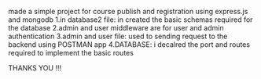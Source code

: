 made a simple project for course publish and registration using express.js and mongodb 
1.in database2 file:
in created the basic schemas required for the database
2.admin and user middleware are for user and admin authentication 
3.admin and user file:
used to sending request to the backend using POSTMAN app
4.DATABASE:
i decalred the port and routes required to implement the basic routes

THANKS YOU !!!
